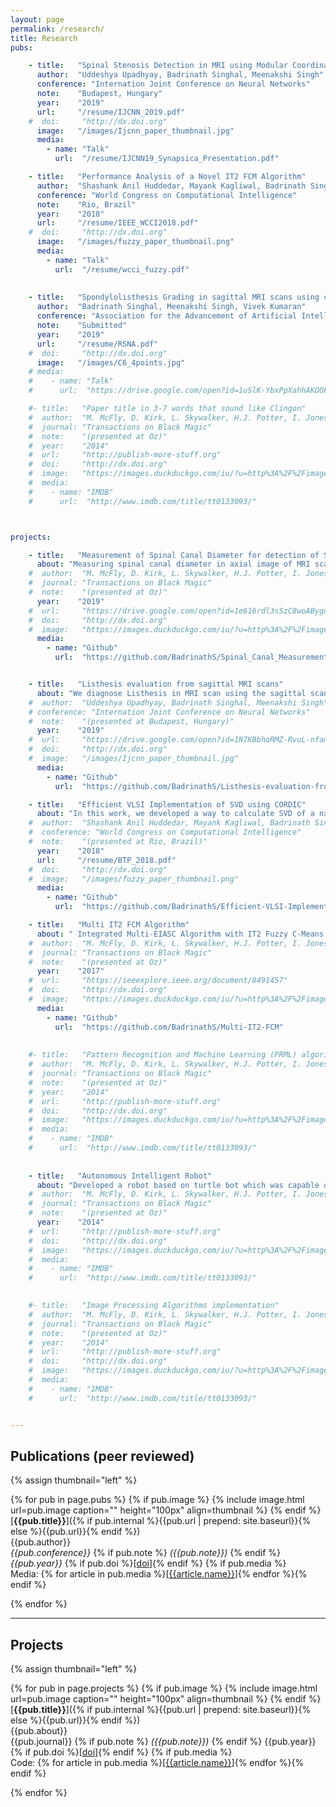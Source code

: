 ```yaml
---
layout: page
permalink: /research/
title: Research
pubs:

    - title:   "Spinal Stenosis Detection in MRI using Modular Coordinate Convolutional Attention Networks"
      author:  "Uddeshya Upadhyay, Badrinath Singhal, Meenakshi Singh"
      conference: "Internation Joint Conference on Neural Networks"
      note:    "Budapest, Hungary"
      year:    "2019"
      url:     "/resume/IJCNN_2019.pdf"
    #  doi:     "http://dx.doi.org"
      image:   "/images/Ijcnn_paper_thumbnail.jpg"
      media:
        - name: "Talk"
          url:  "/resume/IJCNN19_Synapsica_Presentation.pdf"

    - title:   "Performance Analysis of a Novel IT2 FCM Algorithm"
      author:  "Shashank Anil Huddedar, Mayank Kagliwal, Badrinath Singhal and Frank Rhee"
      conference: "World Congress on Computational Intelligence"
      note:    "Rio, Brazil"
      year:    "2018"
      url:     "/resume/IEEE_WCCI2018.pdf"
    #  doi:     "http://dx.doi.org"
      image:   "/images/fuzzy_paper_thumbnail.png"
      media:
        - name: "Talk"
          url:  "/resume/wcci_fuzzy.pdf"
      
      
    - title:   "Spondylolisthesis Grading in sagittal MRI scans using convolutional neural networks"
      author:  "Badrinath Singhal, Meenakshi Singh, Vivek Kumaran"
      conference: "Association for the Advancement of Artificial Intelligence"
      note:    "Submitted"
      year:    "2019"
      url:     "/resume/RSNA.pdf"
    #  doi:     "http://dx.doi.org"
      image:   "/images/C6_4points.jpg"
    # media:
    #    - name: "Talk"
    #      url:  "https://drive.google.com/open?id=1uSlK-YbxPpXahhAKOOF0B_HHH4uay_i0"

    #- title:   "Paper title in 3-7 words that sound like Clingon"
    #  author:  "M. McFly, D. Kirk, L. Skywalker, H.J. Potter, I. Jones, H. Houdini"
    #  journal: "Transactions on Black Magic"
    #  note:    "(presented at Oz)"
    #  year:    "2014"
    #  url:     "http://publish-more-stuff.org"
    #  doi:     "http://dx.doi.org"
    #  image:   "https://images.duckduckgo.com/iu/?u=http%3A%2F%2Fimages.moviepostershop.com%2Fthe-matrix-movie-poster-1999-#1020518087.jpg&f=1"
    #  media:
    #    - name: "IMDB"
    #      url:  "http://www.imdb.com/title/tt0133093/"



projects:

    - title:   "Measurement of Spinal Canal Diameter for detection of Spinal Stenosis from axial MRI scans."
      about: "Measuring spinal canal diameter in axial image of MRI scan to assist radiologists for diagnosing Spinal Stenosis. Used a network called Co-Unet which is combination of Coordinate Convolution and U-Net to make a two stage architecture. First stage called Attention Network crops out the region contaning spinal canal, second stage called Canal Measurement Network that measures canal diameter. Both the stages uses image segmentation approach which is trained with loss function consisting of MSE and dice loss. Approach was tested on 392 unique axial scans out of which 13 axials have error more than 2mm."
    #  author:  "M. McFly, D. Kirk, L. Skywalker, H.J. Potter, I. Jones, H. Houdini"
    #  journal: "Transactions on Black Magic"
    #  note:    "(presented at Oz)"
      year:    "2019"
    #  url:     "https://drive.google.com/open?id=1e616rdl3sSzC8woABygdQH4rdflWKa6q"
    #  doi:     "http://dx.doi.org"
    #  image:   "https://images.duckduckgo.com/iu/?u=http%3A%2F%2Fimages.moviepostershop.com%2Fthe-matrix-movie-poster-1999-#1020518087.jpg&f=1"
      media:
        - name: "Github"
          url:  "https://github.com/BadrinathS/Spinal_Canal_Measurement"


    - title:   "Listhesis evaluation from sagittal MRI scans"
      about: "We diagnose Listhesis in MRI scan using the sagittal scan. Vertebrae is detected in sagittal scan using YOLO v3 detector, we further crop out each vertebrae and train a CNN based points regresser to fit 6 points at the border of vertebrae. With the border available we calculate vertebrae slippage with the available 6 points, based on the slippage and combining it with other factors such as spine curvature, disc protusion we diagnose the degree of listhesis (if any) in the patient. When evaluated listhesis and compared with previous works, the 6 points approach showed better results compared to the approach mentioned in previous works. Part of our work is documented and made available."
    #  author:  "Uddeshya Upadhyay, Badrinath Singhal, Meenakshi Singh"
    # conference: "Internation Joint Conference on Neural Networks"
    #  note:    "(presented at Budapest, Hungary)"
      year:    "2019"
    #  url:     "https://drive.google.com/open?id=1N7KBbhoRMZ-RvuL-nfamC2RdM_wrqifM"
    #  doi:     "http://dx.doi.org"
    #  image:   "/images/Ijcnn_paper_thumbnail.jpg"
      media:
        - name: "Github"
          url:  "https://github.com/BadrinathS/Listhesis-evaluation-from-sagittal-MRI-scans"

    - title:   "Efficient VLSI Implementation of SVD using CORDIC"
      about: "In this work, we developed a way to calculate SVD of a nxn matrix which consists of operations that can be implemented on VLSI architecture. CORDIC algorithm was used to implement SVD for 2x2 matrix which was further tested in Verilog. For nxn matrix (n>2) we performed series of operations consisting of rotation, shifting, 2x2 SVD to calculate its SVD. We converted each operations such that every operations can be implementated in VLSI architecture. We further tested the approach in Matlab and Verilog."
    #  author:  "Shashank Anil Huddedar, Mayank Kagliwal, Badrinath Singhal and Frank Rhee"
    #  conference: "World Congress on Computational Intelligence"
    #  note:    "(presented at Rio, Brazil)"
      year:    "2018"
      url:     "/resume/BTP_2018.pdf"
    #  doi:     "http://dx.doi.org"
    #  image:   "/images/fuzzy_paper_thumbnail.png"
      media:
        - name: "Github"
          url:  "https://github.com/BadrinathS/Efficient-VLSI-Implementation-of-SVD"

    - title:   "Multi IT2 FCM Algorithm"
      about: " Integrated Multi-EIASC Algorithm with IT2 Fuzzy C-Means Clustering Algorithm to give Multi-IT2 Fuzzy C-Means Algorithm. Instead of using the EIASC algorithm over each of the dimensions of pattern sets separately, we used Multi-EIASC algorithm for the complete pattern set which uses ndimensionality of pattern sets as its fundamental property"
    #  author:  "M. McFly, D. Kirk, L. Skywalker, H.J. Potter, I. Jones, H. Houdini"
    #  journal: "Transactions on Black Magic"
    #  note:    "(presented at Oz)"
      year:    "2017"
    #  url:     "https://ieeexplore.ieee.org/document/8491457"
    #  doi:     "http://dx.doi.org"
    #  image:   "https://images.duckduckgo.com/iu/?u=http%3A%2F%2Fimages.moviepostershop.com%2Fthe-matrix-movie-poster-1999-#1020518087.jpg&f=1"
      media:
        - name: "Github"
          url:  "https://github.com/BadrinathS/Multi-IT2-FCM"
    
    
    #- title:   "Pattern Recognition and Machine Learning (PRML) algorithm implementation"
    #  author:  "M. McFly, D. Kirk, L. Skywalker, H.J. Potter, I. Jones, H. Houdini"
    #  journal: "Transactions on Black Magic"
    #  note:    "(presented at Oz)"
    #  year:    "2014"
    #  url:     "http://publish-more-stuff.org"
    #  doi:     "http://dx.doi.org"
    #  image:   "https://images.duckduckgo.com/iu/?u=http%3A%2F%2Fimages.moviepostershop.com%2Fthe-matrix-movie-poster-1999-#1020518087.jpg&f=1"
    #  media:
    #    - name: "IMDB"
    #      url:  "http://www.imdb.com/title/tt0133093/"
  
  
    - title:   "Autonomous Intelligent Robot"
      about: "Developed a robot based on turtle bot which was capable of mapping the indoor enviornment, locate itself and reach from its current position to goal position avoiding the obstacles in between. We used Robot Operating System (ROS) as a platform to implement the required algorithms, Microsoft Kinect to map the indoor enviornment, DC Servo Motor and Arduino to provide commands to move around. We used RANSAC algorithm to stich the images during mapping purpose and Dijkstra Algorithm for calculating the path to goal position. We further used I2C communication to pass signal to DC Servo Motor "
    #  author:  "M. McFly, D. Kirk, L. Skywalker, H.J. Potter, I. Jones, H. Houdini"
    #  journal: "Transactions on Black Magic"
    #  note:    "(presented at Oz)"
      year:    "2014"
    #  url:     "http://publish-more-stuff.org"
    #  doi:     "http://dx.doi.org"
    #  image:   "https://images.duckduckgo.com/iu/?u=http%3A%2F%2Fimages.moviepostershop.com%2Fthe-matrix-movie-poster-1999-#1020518087.jpg&f=1"
    #  media:
    #    - name: "IMDB"
    #      url:  "http://www.imdb.com/title/tt0133093/"
    

    #- title:   "Image Processing Algorithms implementation"
    #  author:  "M. McFly, D. Kirk, L. Skywalker, H.J. Potter, I. Jones, H. Houdini"
    #  journal: "Transactions on Black Magic"
    #  note:    "(presented at Oz)"
    #  year:    "2014"
    #  url:     "http://publish-more-stuff.org"
    #  doi:     "http://dx.doi.org"
    #  image:   "https://images.duckduckgo.com/iu/?u=http%3A%2F%2Fimages.moviepostershop.com%2Fthe-matrix-movie-poster-1999-#1020518087.jpg&f=1"
    #  media:
    #    - name: "IMDB"
    #      url:  "http://www.imdb.com/title/tt0133093/"


---
```


## Publications (peer reviewed)

{% assign thumbnail="left" %}

{% for pub in page.pubs %}
{% if pub.image %}
{% include image.html url=pub.image caption="" height="100px" align=thumbnail %}
{% endif %}
[**{{pub.title}}**]({% if pub.internal %}{{pub.url | prepend: site.baseurl}}{% else %}{{pub.url}}{% endif %})<br />
{{pub.author}}<br />
*{{pub.conference}}*
{% if pub.note %} *({{pub.note}})*
{% endif %} *{{pub.year}}* {% if pub.doi %}[[doi]({{pub.doi}})]{% endif %}
{% if pub.media %}<br />Media: {% for article in pub.media %}[[{{article.name}}]({{article.url}})]{% endfor %}{% endif %}

{% endfor %}

<hr>

## Projects
{% assign thumbnail="left" %}

{% for pub in page.projects %}
{% if pub.image %}
{% include image.html url=pub.image caption="" height="100px" align=thumbnail %}
{% endif %}
[**{{pub.title}}**]({% if pub.internal %}{{pub.url | prepend: site.baseurl}}{% else %}{{pub.url}}{% endif %})<br />
{{pub.about}}<br />
{{pub.journal}}
{% if pub.note %} *({{pub.note}})*
{% endif %} {{pub.year}} {% if pub.doi %}[[doi]({{pub.doi}})]{% endif %}
{% if pub.media %}<br />Code: {% for article in pub.media %}[[{{article.name}}]({{article.url}})]{% endfor %}{% endif %}

{% endfor %}

<!--<ul>
#    <li><b><u>Synapsica Spindle:</u></b><br> This project is for performing diagnosing spinal stenosis </li>
#    <li><b><u>Efficient VLSI Implementation of SVD using CORDIC</u></b></li>
#    <li><b><u>Multi IT2 FCM Algorithm</u></b></li>
#    <li><b><u>Pattern Recognition and Machine Learning (PRML) algorithm implementation</u></b></li>
#    <li><b><u>Autonomous Intelligent Robot</u></b></li>
#    <li><b><u>Image Processing Algorithms implementation</u></b></li>
#</ul>-->
